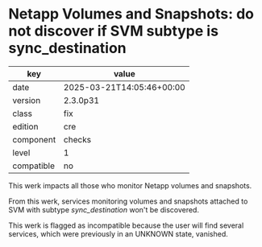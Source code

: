 [//]: # (werk v2)
# Netapp Volumes and Snapshots: do not discover if SVM subtype is sync_destination

key        | value
---------- | ---
date       | 2025-03-21T14:05:46+00:00
version    | 2.3.0p31
class      | fix
edition    | cre
component  | checks
level      | 1
compatible | no

This werk impacts all those who monitor Netapp volumes and snapshots.

From this werk, services monitoring volumes and snapshots attached to SVM with subtype
_sync_destination_ won't be discovered.

This werk is flagged as incompatible because the user will find several services,
which were previously in an UNKNOWN state, vanished.
